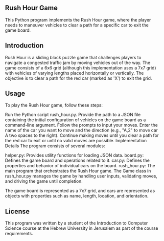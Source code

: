 
## Rush Hour Game
This Python program implements the Rush Hour game, where the player needs to maneuver vehicles to clear a path for a specific car to exit the game board.

## Introduction
Rush Hour is a sliding block puzzle game that challenges players to navigate a congested traffic jam by moving vehicles out of the way. The game consists of a 6x6 grid (although this implementation uses a 7x7 grid) with vehicles of varying lengths placed horizontally or vertically. The objective is to clear a path for the red car (marked as 'X') to exit the grid.

## Usage
To play the Rush Hour game, follow these steps:

Run the Python script rush_hour.py.
Provide the path to a JSON file containing the initial configuration of vehicles on the game board as a command-line argument.
Follow the prompts to input your moves. Enter the name of the car you want to move and the direction (e.g., "A,2" to move car A two spaces to the right).
Continue making moves until you clear a path for the red car to exit or until no valid moves are possible.
Implementation Details
The program consists of several modules:

helper.py: Provides utility functions for loading JSON data.
board.py: Defines the game board and operations related to it.
car.py: Defines the properties and behavior of individual cars on the board.
rush_hour.py: The main program that orchestrates the Rush Hour game.
The Game class in rush_hour.py manages the game by handling user inputs, validating moves, and driving the game until completion.

The game board is represented as a 7x7 grid, and cars are represented as objects with properties such as name, length, location, and orientation.


## License

This program was written by a student of the Introduction to Computer Science course at the Hebrew University in Jerusalem as part of the course requirements.
